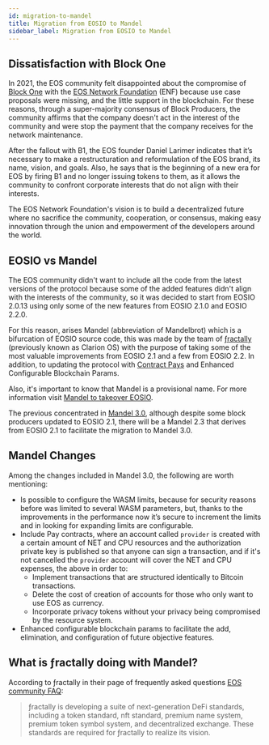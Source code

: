 ```yaml
---
id: migration-to-mandel
title: Migration from EOSIO to Mandel
sidebar_label: Migration from EOSIO to Mandel
---
```


## Dissatisfaction with Block One

In 2021, the EOS community felt disappointed about the compromise of [Block One](https://block.one/) with the [EOS Network Foundation](https://eosnetwork.com/) (ENF) because use case proposals were missing, and the little support in the blockchain. For these reasons, through a super-majority consensus of Block Producers, the community affirms that the company doesn't act in the interest of the community and were stop the payment that the company receives for the network maintenance.

After the fallout with B1, the EOS founder Daniel Larimer indicates that it’s necessary to make a restructuration and reformulation of the EOS brand, its name, vision, and goals. Also, he says that is the beginning of a new era for EOS by firing B1 and no longer issuing tokens to them, as it allows the community to confront corporate interests that do not align with their interests.

The EOS Network Foundation's vision is to build a decentralized future where no sacrifice the community, cooperation, or consensus, making easy innovation through the union and empowerment of the developers around the world.

## EOSIO vs Mandel

The EOS community didn't want to include all the code from the latest versions of the protocol because some of the added features didn't align with the interests of the community, so it was decided to start from EOSIO 2.0.13 using only some of the new features from EOSIO 2.1.0 and EOSIO 2.2.0.

For this reason, arises Mandel (abbreviation of Mandelbrot) which is a bifurcation of EOSIO source code, this was made by the team of [ƒractally](https://fractally.com/) (previously known as Clarion OS) with the purpose of taking some of the most valuable improvements from EOSIO 2.1 and a few from EOSIO 2.2. In addition, to updating the protocol with [Contract Pays](https://eoscommunity.github.io/clsdk-docs/book/std/cpay/index.html) and Enhanced Configurable Blockchain Params.

Also, it's important to know that Mandel is a provisional name. For more information visit [Mandel to takeover EOSIO](https://medium.com/edenoneos/eos-mandel-to-takeover-eosio-in-2022-2e25bf5451f0).


The previous concentrated in [Mandel 3.0](https://github.com/eosnetworkfoundation/mandel/releases/tag/v3.1.0-rc1), although despite some block producers updated to EOSIO 2.1, there will be a Mandel 2.3 that derives from EOSIO 2.1 to facilitate the migration to Mandel 3.0.

## Mandel Changes

Among the changes included in Mandel 3.0, the following are worth mentioning:

- Is possible to configure the WASM limits, because for security reasons before was limited to several WASM parameters, but, thanks to the improvements in the performance now it’s secure to increment the limits and in looking for expanding limits are configurable. 
- Include Pay contracts, where an account called `provider` is created with a certain amount of NET and CPU resources and the authorization private key is published so that anyone can sign a transaction, and if it's not cancelled the `provider` account will cover the NET and CPU expenses, the above in order to:
    - Implement transactions that are structured identically to Bitcoin transactions. 
    - Delete the cost of creation of accounts for those who only want to use EOS as currency.
    - Incorporate privacy tokens without your privacy being compromised by the resource system. 
- Enhanced configurable blockchain params to facilitate the add, elimination, and configuration of future objective features.

## What is ƒractally doing with Mandel?

According to ƒractally in their page of frequently asked questions [EOS community FAQ](https://fractally.com/blog/eos-community-faq):

> ƒractally is developing a suite of next-generation DeFi standards, including a token standard, nft standard, premium name system, premium token symbol system, and decentralized exchange. These standards are required for ƒractally to realize its vision.
